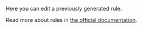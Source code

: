 Here you can edit a previously generated rule.

Read more about rules in [the official documentation](https://firefly-iii.readthedocs.io/en/latest/advanced/rules.html).